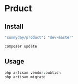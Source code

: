 # Prduct

## Install
``` bash
"sunnyday/product": "dev-master"
```
``` bash
composer update
```
## Usage

``` php
php artisan vendor:publish
php artisan migrate
```
